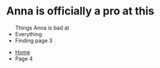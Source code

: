 <h1> Anna is officially a pro at this</h1>


<ul> Things Anna is bad at 
  <li> Everything</li>
  <li> Finding page 3 </li>
  </ul>
  
  <ul class="breadcrumb">
  <li><a href="https://luciapusateri.github.io/test/index.html">Home</a></li>
  <li>Page 4</li>
